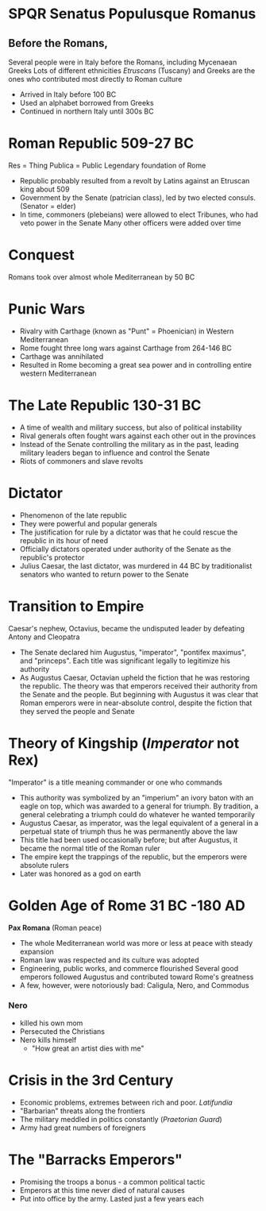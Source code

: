 # SPQR Senatus Populusque Romanus
## Before the Romans,
Several people were in Italy before the Romans, including Mycenaean Greeks
Lots of different ethnicities
*Etruscans* (Tuscany) and Greeks are the ones who contributed most directly to Roman culture
- Arrived in Italy before 100 BC
- Used an alphabet borrowed from Greeks
- Continued in northern Italy until 300s BC
# Roman Republic 509-27 BC
Res = Thing 
Publica = Public
Legendary foundation of Rome
- Republic probably resulted from a revolt by Latins against an Etruscan king about 509
- Government by the Senate (patrician class), led by two elected consuls. (Senator = elder)
- In time, commoners (plebeians) were allowed to elect Tribunes, who had veto power in the Senate
Many other officers were added over time
# Conquest 
Romans took over almost whole Mediterranean by 50 BC
# Punic Wars
- Rivalry with Carthage (known as "Punt" = Phoenician) in Western Mediterranean
- Rome fought three long wars against Carthage from 264-146 BC
- Carthage was annihilated
- Resulted in Rome becoming a great sea power and in controlling entire western Mediterranean 
# The Late Republic 130-31 BC
- A time of wealth and military success, but also of political instability
- Rival generals often fought wars against each other out in the provinces
- Instead of the Senate controlling the military as in the past, leading military leaders began to influence and control the Senate
- Riots of commoners and slave revolts
# Dictator
- Phenomenon of the late republic
- They were powerful and popular generals
- The justification for rule by a dictator was that he could rescue the republic in its hour of need
- Officially dictators operated under authority of the Senate as the republic's protector
- Julius Caesar, the last dictator, was murdered in 44 BC by traditionalist senators who wanted to return power to the Senate
# Transition to Empire
Caesar's nephew, Octavius, became the undisputed leader by defeating Antony and Cleopatra
- The Senate declared him Augustus, "imperator", "pontifex maximus", and "princeps". Each title was significant legally to legitimize his authority
- As Augustus Caesar, Octavian upheld the fiction that he was restoring the republic. The theory was that emperors received their authority from the Senate and the people. But beginning with Augustus it was clear that Roman emperors were in near-absolute control, despite the fiction that they served the people and Senate 
# Theory of Kingship (*Imperator* not Rex)
"Imperator" is a title meaning commander or one who commands
- This authority was symbolized by an "imperium" an ivory baton with an eagle on top, which was awarded to a general for triumph. By tradition, a general celebrating a triumph could do whatever he wanted temporarily 
- Augustus Caesar, as imperator, was the legal equivalent of a general in a perpetual state of triumph thus he was permanently above the law
- This title had been used occasionally before; but after Augustus, it became the normal title of the Roman ruler
- The empire kept the trappings of the republic, but the emperors were absolute rulers
- Later was honored as a god on earth
# Golden Age of Rome 31 BC -180 AD
**Pax Romana** (Roman peace)
- The whole Mediterranean world was more or less at peace with steady expansion
- Roman law was respected and its culture was adopted
- Engineering, public works, and commerce flourished
Several good emperors followed Augustus and contributed toward Rome's greatness
- A few, however, were notoriously bad: Caligula, Nero, and Commodus 
### Nero
- killed his own mom
- Persecuted the Christians 
- Nero kills himself
	- "How great an artist dies with me"
# Crisis in the 3rd Century 
- Economic problems, extremes between rich and poor. *Latifundia*
- "Barbarian" threats along the frontiers 
- The military meddled in politics constantly (*Praetorian Guard*)
- Army had great numbers of foreigners 
# The "Barracks Emperors"
- Promising the troops a bonus - a common political tactic
- Emperors at this time never died of natural causes
- Put into office by the army. Lasted just a few years each 